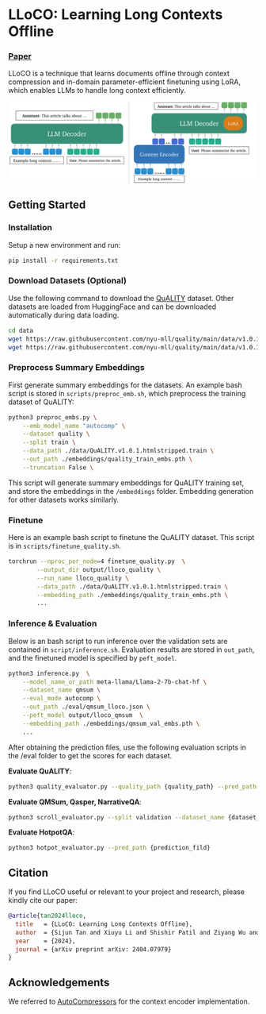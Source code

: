 # LLoCO: Learning Long Contexts Offline
### [Paper](https://arxiv.org/abs/2404.07979)

LLoCO is a technique that learns documents offline through context compression and in-domain parameter-efficient finetuning using LoRA, which enables LLMs to handle long context efficiently.

![lloco-arch](assets/lloco-arch.png)

## Getting Started
### Installation
Setup a new environment and run: 
```bash
pip install -r requirements.txt
```

### Download Datasets (Optional)
Use the following command to download the [QuALITY](https://github.com/nyu-mll/quality) dataset. Other datasets are loaded from HuggingFace and can be downloaded automatically during data loading.

```bash
cd data
wget https://raw.githubusercontent.com/nyu-mll/quality/main/data/v1.0.1/QuALITY.v1.0.1.htmlstripped.train
wget https://raw.githubusercontent.com/nyu-mll/quality/main/data/v1.0.1/QuALITY.v1.0.1.htmlstripped.dev
```

### Preprocess Summary Embeddings
First generate summary embeddings for the datasets. An example bash script is stored in `scripts/preproc_emb.sh`, which preprocess the training dataset of QuALITY:
```bash
python3 preproc_embs.py \
    --emb_model_name "autocomp" \
    --dataset quality \
    --split train \
    --data_path ./data/QuALITY.v1.0.1.htmlstripped.train \
    --out_path ./embeddings/quality_train_embs.pth \
    --truncation False \
```
This script will generate summary embeddings for QuALITY training set, and store the embeddings in the `/embeddings` folder. Embedding generation for other datasets works similarly. 

### Finetune
Here is an example bash script to finetune the QuALITY dataset. This script is in `scripts/finetune_quality.sh`. 
```bash
torchrun --nproc_per_node=4 finetune_quality.py  \
        --output_dir output/lloco_quality \
        --run_name lloco_quality \
        --data_path ./data/QuALITY.v1.0.1.htmlstripped.train \
        --embedding_path ./embeddings/quality_train_embs.pth \
        ...
```

### Inference & Evaluation
Below is an bash script to run inference over the validation sets are contained in `script/inference.sh`. Evaluation results are stored in `out_path`, and the finetuned model is specified by `peft_model`. 
```bash
python3 inference.py  \
    --model_name_or_path meta-llama/Llama-2-7b-chat-hf \
    --dataset_name qmsum \
    --eval_mode autocomp \
    --out_path ./eval/qmsum_lloco.json \
    --peft_model output/lloco_qmsum  \
    --embedding_path ./embeddings/qmsum_val_embs.pth \
    ...
```

After obtaining the prediction files, use the following evaluation scripts in the /eval folder to get the scores for each dataset.

**Evaluate QuALITY**:
```bash
python3 quality_evaluator.py --quality_path {quality_path} --pred_path {prediction_file}
```

**Evaluate QMSum, Qasper, NarrativeQA**:
```bash
python3 scroll_evaluator.py --split validation --dataset_name {dataset_name} --predictions {prediction_file} --metrics_output_dir .
```

**Evaluate HotpotQA**:
```bash
python3 hotpot_evaluator.py --pred_path {prediction_fild}
```


## Citation
If you find LLoCO useful or relevant to your project and research, please kindly cite our paper:
```bibtex
@article{tan2024lloco,
  title   = {LLoCO: Learning Long Contexts Offline},
  author  = {Sijun Tan and Xiuyu Li and Shishir Patil and Ziyang Wu and Tianjun Zhang and Kurt Keutzer and Joseph E. Gonzalez and Raluca Ada Popa},
  year    = {2024},
  journal = {arXiv preprint arXiv: 2404.07979}
}
```

## Acknowledgements
We referred to [AutoCompressors](https://github.com/princeton-nlp/AutoCompressors) for the context encoder implementation.